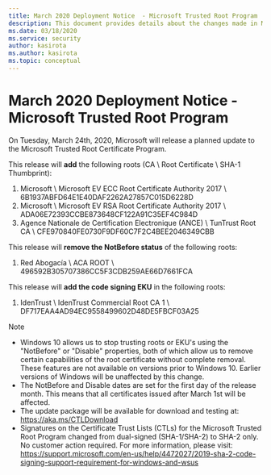 ```yaml
---
title: March 2020 Deployment Notice  - Microsoft Trusted Root Program 
description: This document provides details about the changes made in March 2020 to the root store.
ms.date: 03/18/2020
ms.service: security
author: kasirota
ms.author: kasirota
ms.topic: conceptual
---
```


# March 2020 Deployment Notice - Microsoft Trusted Root Program 

On Tuesday, March 24th, 2020, Microsoft will release a planned update to the Microsoft Trusted Root Certificate Program.

This release will **add** the following roots (CA \ Root Certificate \ SHA-1 Thumbprint):

1. Microsoft \\ Microsoft EV ECC Root Certificate Authority 2017 \\ 6B1937ABFD64E1E40DAF2262A27857C015D6228D
2. Microsoft \\ Microsoft EV RSA Root Certificate Authority 2017 \\ ADA06E72393CCBE873648CF122A91C35EF4C984D
3. Agence Nationale de Certification Electronique (ANCE) \\ TunTrust Root CA \\ CFE970840FE0730F9DF60C7F2C4BEE2046349CBB

This release will **remove the NotBefore status** of the following roots: 
1. Red Abogacía	\\ ACA ROOT \\ 496592B305707386CC5F3CDB259AE66D7661FCA


This release will **add the code signing EKU** in the following roots:

1.  IdenTrust \\	IdenTrust Commercial Root CA 1 \\ DF717EAA4AD94EC9558499602D48DE5FBCF03A25


>[!NOTE]
> * Windows 10 allows us to stop trusting roots or EKU's using the "NotBefore" or "Disable" properties, both of which allow us to remove certain capabilities of the root certificate without complete removal. These features are not available on versions prior to Windows 10. Earlier versions of Windows will be unaffected by this change. 
> * The NotBefore and Disable dates are set for the first day of the release month. This means that all certificates issued after March 1st will be affected.  
> * The update package will be available for download and testing at: <https://aka.ms/CTLDownload>
> * Signatures on the Certificate Trust Lists (CTLs) for the Microsoft Trusted Root Program changed from dual-signed (SHA-1/SHA-2) to SHA-2 only. No customer action required. For more information, please visit: <https://support.microsoft.com/en-us/help/4472027/2019-sha-2-code-signing-support-requirement-for-windows-and-wsus> 
